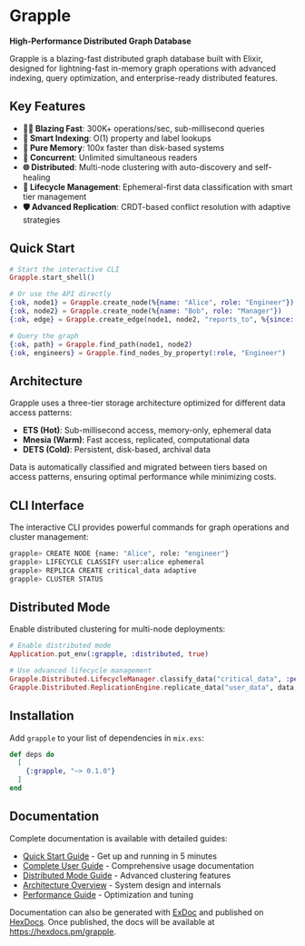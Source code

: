# Grapple

**High-Performance Distributed Graph Database**

Grapple is a blazing-fast distributed graph database built with Elixir, designed for lightning-fast in-memory graph operations with advanced indexing, query optimization, and enterprise-ready distributed features.

## Key Features

- **🏃‍♂️ Blazing Fast**: 300K+ operations/sec, sub-millisecond queries
- **🧠 Smart Indexing**: O(1) property and label lookups
- **💾 Pure Memory**: 100x faster than disk-based systems
- **🔄 Concurrent**: Unlimited simultaneous readers
- **🌐 Distributed**: Multi-node clustering with auto-discovery and self-healing
- **🔄 Lifecycle Management**: Ephemeral-first data classification with smart tier management
- **🛡️ Advanced Replication**: CRDT-based conflict resolution with adaptive strategies

## Quick Start

```elixir
# Start the interactive CLI
Grapple.start_shell()

# Or use the API directly
{:ok, node1} = Grapple.create_node(%{name: "Alice", role: "Engineer"})
{:ok, node2} = Grapple.create_node(%{name: "Bob", role: "Manager"})
{:ok, edge} = Grapple.create_edge(node1, node2, "reports_to", %{since: "2024"})

# Query the graph
{:ok, path} = Grapple.find_path(node1, node2)
{:ok, engineers} = Grapple.find_nodes_by_property(:role, "Engineer")
```

## Architecture

Grapple uses a three-tier storage architecture optimized for different data access patterns:

- **ETS (Hot)**: Sub-millisecond access, memory-only, ephemeral data
- **Mnesia (Warm)**: Fast access, replicated, computational data
- **DETS (Cold)**: Persistent, disk-based, archival data

Data is automatically classified and migrated between tiers based on access patterns, ensuring optimal performance while minimizing costs.

## CLI Interface

The interactive CLI provides powerful commands for graph operations and cluster management:

```bash
grapple> CREATE NODE {name: "Alice", role: "engineer"}
grapple> LIFECYCLE CLASSIFY user:alice ephemeral
grapple> REPLICA CREATE critical_data adaptive
grapple> CLUSTER STATUS
```

## Distributed Mode

Enable distributed clustering for multi-node deployments:

```elixir
# Enable distributed mode
Application.put_env(:grapple, :distributed, true)

# Use advanced lifecycle management
Grapple.Distributed.LifecycleManager.classify_data("critical_data", :persistent)
Grapple.Distributed.ReplicationEngine.replicate_data("user_data", data, :adaptive)
```

## Installation

Add `grapple` to your list of dependencies in `mix.exs`:

```elixir
def deps do
  [
    {:grapple, "~> 0.1.0"}
  ]
end
```

## Documentation

Complete documentation is available with detailed guides:

- [Quick Start Guide](guides/tutorials/quick-start.md) - Get up and running in 5 minutes
- [Complete User Guide](GUIDE.md) - Comprehensive usage documentation
- [Distributed Mode Guide](README_DISTRIBUTED.md) - Advanced clustering features
- [Architecture Overview](guides/advanced/architecture.md) - System design and internals
- [Performance Guide](guides/advanced/performance.md) - Optimization and tuning

Documentation can also be generated with [ExDoc](https://github.com/elixir-lang/ex_doc) and published on [HexDocs](https://hexdocs.pm). Once published, the docs will be available at <https://hexdocs.pm/grapple>.

